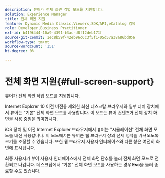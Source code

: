 ```yaml
---
description: 뷰어가 전체 화면 작업 모드를 지원합니다.
solution: Experience Manager
title: 전체 화면 지원
feature: Dynamic Media Classic,Viewers,SDK/API,eCatalog 검색
role: Developer,Business Practitioner
exl-id: b4196444-10a9-4391-b3ac-d8f12deb173f
source-git-commit: 1ec8b59f442eb96c6c3f5f1405d57a38a86bd056
workflow-type: tm+mt
source-wordcount: '151'
ht-degree: 0%

---
```


# 전체 화면 지원{#full-screen-support}

뷰어가 전체 화면 작업 모드를 지원합니다.

Internet Explorer 10 이전 버전을 제외한 최신 데스크탑 브라우저와 일부 터치 장치에서 뷰어는 &quot;기본&quot; 전체 화면 모드를 사용합니다. 이 모드는 뷰어 컨텐츠가 전체 장치 화면을 사용 중임을 의미합니다.

iOS 장치 및 이전 Internet Explorer 브라우저에서 뷰어는 &quot;시뮬레이션&quot; 전체 화면 모드를 대신 사용합니다. 이 모드에서는 뷰어는 웹 브라우저 창의 전체 영역을 가져오도록 크기를 조정할 수 있습니다. 또한 웹 브라우저 사용자 인터페이스와 다른 창은 여전히 화면에 표시됩니다.

최종 사용자가 뷰어 사용자 인터페이스에서 전체 화면 단추를 눌러 전체 화면 모드로 전환되고 나갑니다. 데스크탑에서 &quot;기본&quot; 전체 화면 모드를 사용하는 경우 **Esc**&#x200B;을 눌러 종료할 수도 있습니다.

